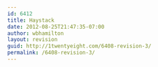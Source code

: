 ```yaml
---
id: 6412
title: Haystack
date: 2012-08-25T21:47:35-07:00
author: wbhamilton
layout: revision
guid: http://1twentyeight.com/6408-revision-3/
permalink: /6408-revision-3/
---
```

